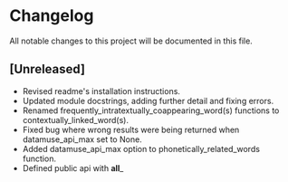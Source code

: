 # Changelog
All notable changes to this project will be documented in this file.

## [Unreleased]

- Revised readme's installation instructions.
- Updated module docstrings, adding further detail and fixing errors.
- Renamed frequently_intratextually_coappearing_word(s) functions to contextually_linked_word(s).
- Fixed bug where wrong results were being returned when datamuse_api_max set to None.
- Added datamuse_api_max option to phonetically_related_words function.
- Defined public api with __all___